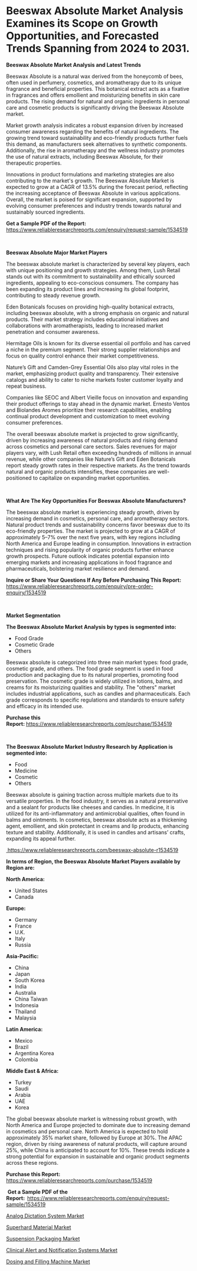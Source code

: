 <p><h1>Beeswax Absolute Market Analysis Examines its Scope on Growth Opportunities, and Forecasted Trends Spanning from 2024 to 2031.</h1></p><p><strong>Beeswax Absolute Market Analysis and Latest Trends</strong></p>
<p><p>Beeswax Absolute is a natural wax derived from the honeycomb of bees, often used in perfumery, cosmetics, and aromatherapy due to its unique fragrance and beneficial properties. This botanical extract acts as a fixative in fragrances and offers emollient and moisturizing benefits in skin care products. The rising demand for natural and organic ingredients in personal care and cosmetic products is significantly driving the Beeswax Absolute market.</p><p>Market growth analysis indicates a robust expansion driven by increased consumer awareness regarding the benefits of natural ingredients. The growing trend toward sustainability and eco-friendly products further fuels this demand, as manufacturers seek alternatives to synthetic components. Additionally, the rise in aromatherapy and the wellness industry promotes the use of natural extracts, including Beeswax Absolute, for their therapeutic properties.</p><p>Innovations in product formulations and marketing strategies are also contributing to the market's growth. The Beeswax Absolute Market is expected to grow at a CAGR of 13.5% during the forecast period, reflecting the increasing acceptance of Beeswax Absolute in various applications. Overall, the market is poised for significant expansion, supported by evolving consumer preferences and industry trends towards natural and sustainably sourced ingredients.</p></p>
<p><strong>Get a Sample PDF of the Report:&nbsp;</strong> <a href="https://www.reliableresearchreports.com/enquiry/request-sample/1534519?utm_campaign=5&utm_medium=2&utm_source=Github&utm_content=ia&utm_term=09112024&utm_id=beeswax-absolute">https://www.reliableresearchreports.com/enquiry/request-sample/1534519</a></p>
<p>&nbsp;</p>
<p><strong>Beeswax Absolute Major Market Players</strong></p>
<p><p>The beeswax absolute market is characterized by several key players, each with unique positioning and growth strategies. Among them, Lush Retail stands out with its commitment to sustainability and ethically sourced ingredients, appealing to eco-conscious consumers. The company has been expanding its product lines and increasing its global footprint, contributing to steady revenue growth.</p><p>Eden Botanicals focuses on providing high-quality botanical extracts, including beeswax absolute, with a strong emphasis on organic and natural products. Their market strategy includes educational initiatives and collaborations with aromatherapists, leading to increased market penetration and consumer awareness.</p><p>Hermitage Oils is known for its diverse essential oil portfolio and has carved a niche in the premium segment. Their strong supplier relationships and focus on quality control enhance their market competitiveness.</p><p>Nature’s Gift and Camden-Grey Essential Oils also play vital roles in the market, emphasizing product quality and transparency. Their extensive catalogs and ability to cater to niche markets foster customer loyalty and repeat business.</p><p>Companies like SEOC and Albert Vieille focus on innovation and expanding their product offerings to stay ahead in the dynamic market. Ernesto Ventos and Biolandes Aromes prioritize their research capabilities, enabling continual product development and customization to meet evolving consumer preferences.</p><p>The overall beeswax absolute market is projected to grow significantly, driven by increasing awareness of natural products and rising demand across cosmetics and personal care sectors. Sales revenues for major players vary, with Lush Retail often exceeding hundreds of millions in annual revenue, while other companies like Nature’s Gift and Eden Botanicals report steady growth rates in their respective markets. As the trend towards natural and organic products intensifies, these companies are well-positioned to capitalize on expanding market opportunities.</p></p>
<p>&nbsp;</p>
<p><strong>What Are The Key Opportunities For Beeswax Absolute Manufacturers?</strong></p>
<p><p>The beeswax absolute market is experiencing steady growth, driven by increasing demand in cosmetics, personal care, and aromatherapy sectors. Natural product trends and sustainability concerns favor beeswax due to its eco-friendly properties. The market is projected to grow at a CAGR of approximately 5–7% over the next five years, with key regions including North America and Europe leading in consumption. Innovations in extraction techniques and rising popularity of organic products further enhance growth prospects. Future outlook indicates potential expansion into emerging markets and increasing applications in food fragrance and pharmaceuticals, bolstering market resilience and demand.</p></p>
<p><strong>Inquire or Share Your Questions If Any Before Purchasing This Report:</strong> <a href="https://www.reliableresearchreports.com/enquiry/pre-order-enquiry/1534519?utm_campaign=5&utm_medium=2&utm_source=Github&utm_content=ia&utm_term=09112024&utm_id=beeswax-absolute">https://www.reliableresearchreports.com/enquiry/pre-order-enquiry/1534519</a></p>
<p>&nbsp;</p>
<p><strong>Market Segmentation</strong></p>
<p><strong>The Beeswax Absolute Market Analysis by types is segmented into:</strong></p>
<p><ul><li>Food Grade</li><li>Cosmetic Grade</li><li>Others</li></ul></p>
<p><p>Beeswax absolute is categorized into three main market types: food grade, cosmetic grade, and others. The food grade segment is used in food production and packaging due to its natural properties, promoting food preservation. The cosmetic grade is widely utilized in lotions, balms, and creams for its moisturizing qualities and stability. The "others" market includes industrial applications, such as candles and pharmaceuticals. Each grade corresponds to specific regulations and standards to ensure safety and efficacy in its intended use.</p></p>
<p><strong>Purchase this Report:&nbsp;</strong><a href="https://www.reliableresearchreports.com/purchase/1534519?utm_campaign=5&utm_medium=2&utm_source=Github&utm_content=ia&utm_term=09112024&utm_id=beeswax-absolute">https://www.reliableresearchreports.com/purchase/1534519</a></p>
<p>&nbsp;</p>
<p><strong>The Beeswax Absolute Market Industry Research by Application is segmented into:</strong></p>
<p><ul><li>Food</li><li>Medicine</li><li>Cosmetic</li><li>Others</li></ul></p>
<p><p>Beeswax absolute is gaining traction across multiple markets due to its versatile properties. In the food industry, it serves as a natural preservative and a sealant for products like cheeses and candies. In medicine, it is utilized for its anti-inflammatory and antimicrobial qualities, often found in balms and ointments. In cosmetics, beeswax absolute acts as a thickening agent, emollient, and skin protectant in creams and lip products, enhancing texture and stability. Additionally, it is used in candles and artisans’ crafts, expanding its appeal further.</p></p>
<p><a href="https://www.reliableresearchreports.com/beeswax-absolute-r1534519?utm_campaign=5&utm_medium=2&utm_source=Github&utm_content=ia&utm_term=09112024&utm_id=beeswax-absolute">&nbsp;https://www.reliableresearchreports.com/beeswax-absolute-r1534519</a></p>
<p><strong>In terms of Region, the Beeswax Absolute Market Players available by Region are:</strong></p>
<p>
    <p> <strong> North America: </strong>
        <ul>
            <li>United States</li>
            <li>Canada</li>
        </ul>
        </p> 
    <p> <strong> Europe: </strong>
        <ul>
            <li>Germany</li>
            <li>France</li>
            <li>U.K.</li>
            <li>Italy</li>
            <li>Russia</li>
        </ul>
        </p> 
    <p> <strong> Asia-Pacific: </strong>
        <ul>
            <li>China</li>
            <li>Japan</li>
            <li>South Korea</li>
            <li>India</li>
            <li>Australia</li>
            <li>China Taiwan</li>
            <li>Indonesia</li>
            <li>Thailand</li>
            <li>Malaysia</li>
        </ul>
        </p> 
    <p> <strong> Latin America: </strong>
        <ul>
            <li>Mexico</li>
            <li>Brazil</li>
            <li>Argentina Korea</li>
            <li>Colombia</li>
        </ul>
        </p> 
    <p> <strong> Middle East & Africa: </strong>
        <ul>
            <li>Turkey</li>
            <li>Saudi</li>
            <li>Arabia</li>
            <li>UAE</li>
            <li>Korea</li>
        </ul>
    </p>
    </p>
<p><p>The global beeswax absolute market is witnessing robust growth, with North America and Europe projected to dominate due to increasing demand in cosmetics and personal care. North America is expected to hold approximately 35% market share, followed by Europe at 30%. The APAC region, driven by rising awareness of natural products, will capture around 25%, while China is anticipated to account for 10%. These trends indicate a strong potential for expansion in sustainable and organic product segments across these regions.</p></p>
<p><strong>Purchase this Report: </strong><a href="https://www.reliableresearchreports.com/purchase/1534519?utm_campaign=5&utm_medium=2&utm_source=Github&utm_content=ia&utm_term=09112024&utm_id=beeswax-absolute">https://www.reliableresearchreports.com/purchase/1534519</a></p>
<p>&nbsp;<strong>Get a Sample PDF of the Report:&nbsp;&nbsp;</strong><a href="https://www.reliableresearchreports.com/enquiry/request-sample/1534519?utm_campaign=5&utm_medium=2&utm_source=Github&utm_content=ia&utm_term=09112024&utm_id=beeswax-absolute">https://www.reliableresearchreports.com/enquiry/request-sample/1534519</a></p>
<p><strong></strong></p>
<p><p><a href="https://issuu.com/reportprime-2/docs/analog-dictation-system-market-size_dead0de2a17154?utm_campaign=5&utm_medium=2&utm_source=Github&utm_content=ia&utm_term=09112024&utm_id=beeswax-absolute">Analog Dictation System Market</a></p><p><a href="https://github.com/sumonsky0m/Market-Research-Report-List-1/blob/main/superhard-material-market.md?utm_campaign=5&utm_medium=2&utm_source=Github&utm_content=ia&utm_term=09112024&utm_id=beeswax-absolute">Superhard Material Market</a></p><p><a href="https://github.com/RogerBennett414/Market-Research-Report-List-1/blob/main/suspension-packaging-market.md?utm_campaign=5&utm_medium=2&utm_source=Github&utm_content=ia&utm_term=09112024&utm_id=beeswax-absolute">Suspension Packaging Market</a></p><p><a href="https://issuu.com/reportprime-2/docs/clinical-alert-and-notification-sys_e4a2575f9b58d6?utm_campaign=5&utm_medium=2&utm_source=Github&utm_content=ia&utm_term=09112024&utm_id=beeswax-absolute">Clinical Alert and Notification Systems Market</a></p><p><a href="https://issuu.com/reportprime-2/docs/dosing-and-filling-machine-market-s_2dad66ac7ab0f3?utm_campaign=5&utm_medium=2&utm_source=Github&utm_content=ia&utm_term=09112024&utm_id=beeswax-absolute">Dosing and Filling Machine Market</a></p></p>